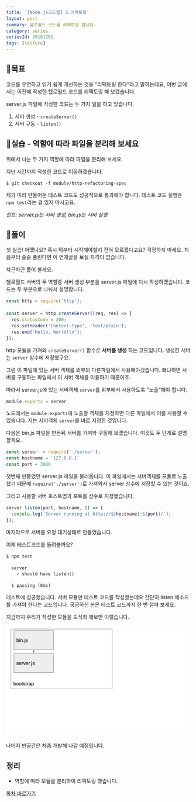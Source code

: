 ```yaml
---
title: '[Node.js코드랩] 3.리팩토링'
layout: post
summary: 헬로월드 코드를 리팩토링 합니다.
category: series
seriesId: 20181201
tags: [lecture]
---
```


## 🌳목표

코드를 유연하고 읽기 쉽게 개선하는 것을 "리팩토링 한다"라고 말하는데요,
이번 글에서는 이전에 작성한 헬로월드 코드를 리팩토링 해 보겠습니다.

server.js 파일에 작성한 코드는 두 가지 일을 하고 있습니다.
1. 서버 생성 - `createServer()`
1. 서버 구동 - `listen()`

## 🐤실습 - 역할에 따라 파일을 분리해 보세요

위에서 나눈 두 가지 역할에 따라 파일을 분리해 보세요.

지난 시간까지 작성한 코드로 이동하겠습니다.

```
$ git checkout -f module/http-refactoring-spec
```

제가 미리 만들어둔 테스트 코드도 성공적으로 통과해야 합니다.
테스트 코드 실행은 `npm test`라는 걸 있지 마시고요.

*힌트: server.js는 서버 생성, bin.js는 서버 실행*

## 🐤풀이

첫 실습! 어땠나요? 혹시 뭐부터 시작해야할지 전혀 모르겠다고요? 걱정하지 마세요.
처음부터 술술 풀린다면 이 연재글을 보실 자격이 없습니다.

차근차근 풀어 볼게요.

헬로월드 서버의 두 역할중 서버 생성 부분을 server.js 파일에 다시 작성하겠습니다.
코드는 두 부분으로 나눠서 설명합니다.

```js
const http = require('http');

const server = http.createServer((req, res) => {
  res.statusCode = 200;
  res.setHeader('Content-Type', 'text/plain');
  res.end('Hello, World!\n');
});
```

http 모듈을 가져와 `createServer()` 함수로 **서버를 생성** 하는 코드입니다.
생성한 서버는 `server` 상수에 저장했구요.

그럼 이 파일에 있는 서버 객체를 외부의 다른파일에서 사용해야겠습니다.
왜냐하면 서버를 구동하는 파일에서 이 서버 객체를 이용하기 때문이죠.

따라서 server.js에 있는 서버객체 `server`를 외부에서 사용하도록 "노출"해야 합니다.

```js
module.exports = server
```

노드에서는 `module.exports`에 노출할 객체를 지정하면 다른 파일에서 이를 사용할 수 있습니다.
저는 서버객체 `server`를 바로 지정한 것입니다.

다음은 bin.js 파일을 만든뒤 서버를 가져와 구동해 보겠습니다.
이것도 두 단계로 설명할게요.

```js
const server  = require('./server');
const hostname = '127.0.0.1'
const port = 3000
```

첫번째 만들었던 server.js 파일을 불러옵니다. 이 파일에서는 서버객체를 모듈로 노출했기 때문에 `require('./server')`로 가져와서 server 상수에 저장할 수 있는 것이죠.

그리고 사용할 서버 호스트명과 포트를 상수로 지정했습니다.

```js
server.listen(port, hostname, () => {
  console.log(`Server running at http://${hostname}:${port}/`);
});
```

마지막으로 서버를 요청 대기상태로 만들었습니다.

이제 테스트코드를 돌려볼까요?

```
$ npm test

  server
    ✓ should have listen()

  1 passing (8ms)
```

테스트에 성공했습니다. 서버 모듈만 테스트 코드를 작성했는데요 간단히 listen 메소드를 가져야 한다는 코드입니다. 궁금하신 분은 테스트 코드까지 한 번 살펴 보세요.

지금까지 우리가 작성한 모듈을 도식화 해보면 이렇습니다.

![](/assets/imgs/2018/12/03/struct.png)

나머지 빈공간은 차츰 개발해 나갈 예정입니다.

## 정리

* 역할에 따라 모듈을 분리하여 리팩토링 했습니다.

[목차 바로가기](/series/2018/12/01/node-web-0_index.html)
